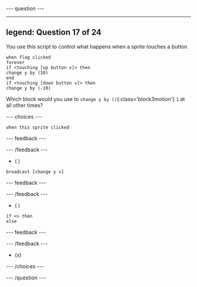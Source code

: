 --- question ---

---
legend: Question 17 of 24
---

You use this script to control what happens when a sprite touches a button

```blocks3
when flag clicked
forever
if <touching [up button v]> then
change y by (10)
end
if <touching [down button v]> then
change y by (-10)
```

Which block would you use to `change y by ()`{:class='block3motion'} `1` at all other times?

--- choices ---

```blocks3
when this sprite clicked
```
 --- feedback ---

 --- /feedback ---

- ( )

```blocks3
broadcast [change y v]
```

 --- feedback ---

 --- /feedback ---
 
- ( )


```blocks3
if <> then
else
```

 --- feedback ---

 --- /feedback ---
 
- (x)

--- /choices ---

--- /question ---
